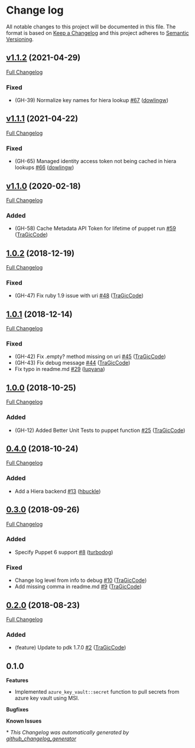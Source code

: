 # Change log

All notable changes to this project will be documented in this file. The format is based on [Keep a Changelog](http://keepachangelog.com/en/1.0.0/) and this project adheres to [Semantic Versioning](http://semver.org).

## [v1.1.2](https://github.com/tragiccode/tragiccode-azure_key_vault/tree/v1.1.2) (2021-04-29)

[Full Changelog](https://github.com/tragiccode/tragiccode-azure_key_vault/compare/v1.1.1...v1.1.2)

### Fixed

- \(GH-39\) Normalize key names for hiera lookup [\#67](https://github.com/TraGicCode/tragiccode-azure_key_vault/pull/67) ([dowlingw](https://github.com/dowlingw))

## [v1.1.1](https://github.com/tragiccode/tragiccode-azure_key_vault/tree/v1.1.1) (2021-04-22)

[Full Changelog](https://github.com/tragiccode/tragiccode-azure_key_vault/compare/v1.1.0...v1.1.1)

### Fixed

- \(GH-65\) Managed identity access token not being cached in hiera lookups [\#66](https://github.com/TraGicCode/tragiccode-azure_key_vault/pull/66) ([dowlingw](https://github.com/dowlingw))

## [v1.1.0](https://github.com/tragiccode/tragiccode-azure_key_vault/tree/v1.1.0) (2020-02-18)

[Full Changelog](https://github.com/tragiccode/tragiccode-azure_key_vault/compare/1.0.2...v1.1.0)

### Added

- \(GH-58\) Cache Metadata API Token for lifetime of puppet run [\#59](https://github.com/TraGicCode/tragiccode-azure_key_vault/pull/59) ([TraGicCode](https://github.com/TraGicCode))

## [1.0.2](https://github.com/tragiccode/tragiccode-azure_key_vault/tree/1.0.2) (2018-12-19)

[Full Changelog](https://github.com/tragiccode/tragiccode-azure_key_vault/compare/1.0.1...1.0.2)

### Fixed

- \(GH-47\) Fix ruby 1.9 issue with uri [\#48](https://github.com/TraGicCode/tragiccode-azure_key_vault/pull/48) ([TraGicCode](https://github.com/TraGicCode))

## [1.0.1](https://github.com/tragiccode/tragiccode-azure_key_vault/tree/1.0.1) (2018-12-14)

[Full Changelog](https://github.com/tragiccode/tragiccode-azure_key_vault/compare/1.0.0...1.0.1)

### Fixed

- \(GH-42\) Fix .empty? method missing on uri [\#45](https://github.com/TraGicCode/tragiccode-azure_key_vault/pull/45) ([TraGicCode](https://github.com/TraGicCode))
- \(GH-43\) Fix debug message [\#44](https://github.com/TraGicCode/tragiccode-azure_key_vault/pull/44) ([TraGicCode](https://github.com/TraGicCode))
- Fix typo in readme.md [\#29](https://github.com/TraGicCode/tragiccode-azure_key_vault/pull/29) ([lupyana](https://github.com/lupyana))

## [1.0.0](https://github.com/tragiccode/tragiccode-azure_key_vault/tree/1.0.0) (2018-10-25)

[Full Changelog](https://github.com/tragiccode/tragiccode-azure_key_vault/compare/0.4.0...1.0.0)

### Added

- \(GH-12\) Added Better Unit Tests to puppet function [\#25](https://github.com/TraGicCode/tragiccode-azure_key_vault/pull/25) ([TraGicCode](https://github.com/TraGicCode))

## [0.4.0](https://github.com/tragiccode/tragiccode-azure_key_vault/tree/0.4.0) (2018-10-24)

[Full Changelog](https://github.com/tragiccode/tragiccode-azure_key_vault/compare/0.3.0...0.4.0)

### Added

- Add a Hiera backend [\#13](https://github.com/TraGicCode/tragiccode-azure_key_vault/pull/13) ([hbuckle](https://github.com/hbuckle))

## [0.3.0](https://github.com/tragiccode/tragiccode-azure_key_vault/tree/0.3.0) (2018-09-26)

[Full Changelog](https://github.com/tragiccode/tragiccode-azure_key_vault/compare/0.2.0...0.3.0)

### Added

- Specify Puppet 6 support [\#8](https://github.com/TraGicCode/tragiccode-azure_key_vault/pull/8) ([turbodog](https://github.com/turbodog))

### Fixed

- Change log level from info to debug [\#10](https://github.com/TraGicCode/tragiccode-azure_key_vault/pull/10) ([TraGicCode](https://github.com/TraGicCode))
- Add missing comma in readme.md [\#9](https://github.com/TraGicCode/tragiccode-azure_key_vault/pull/9) ([TraGicCode](https://github.com/TraGicCode))

## [0.2.0](https://github.com/tragiccode/tragiccode-azure_key_vault/tree/0.2.0) (2018-08-23)

[Full Changelog](https://github.com/tragiccode/tragiccode-azure_key_vault/compare/0.1.0...0.2.0)

### Added

- \(feature\) Update to pdk 1.7.0 [\#2](https://github.com/TraGicCode/tragiccode-azure_key_vault/pull/2) ([TraGicCode](https://github.com/TraGicCode))

## 0.1.0

**Features**
- Implemented `azure_key_vault::secret` function to pull secrets from azure key vault using MSI.

**Bugfixes**

**Known Issues**


\* *This Changelog was automatically generated by [github_changelog_generator](https://github.com/skywinder/Github-Changelog-Generator)*
